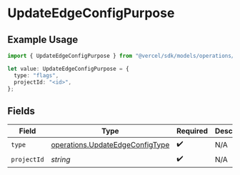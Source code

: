 # UpdateEdgeConfigPurpose

## Example Usage

```typescript
import { UpdateEdgeConfigPurpose } from "@vercel/sdk/models/operations/updateedgeconfig.js";

let value: UpdateEdgeConfigPurpose = {
  type: "flags",
  projectId: "<id>",
};
```

## Fields

| Field                                                                              | Type                                                                               | Required                                                                           | Description                                                                        |
| ---------------------------------------------------------------------------------- | ---------------------------------------------------------------------------------- | ---------------------------------------------------------------------------------- | ---------------------------------------------------------------------------------- |
| `type`                                                                             | [operations.UpdateEdgeConfigType](../../models/operations/updateedgeconfigtype.md) | :heavy_check_mark:                                                                 | N/A                                                                                |
| `projectId`                                                                        | *string*                                                                           | :heavy_check_mark:                                                                 | N/A                                                                                |
